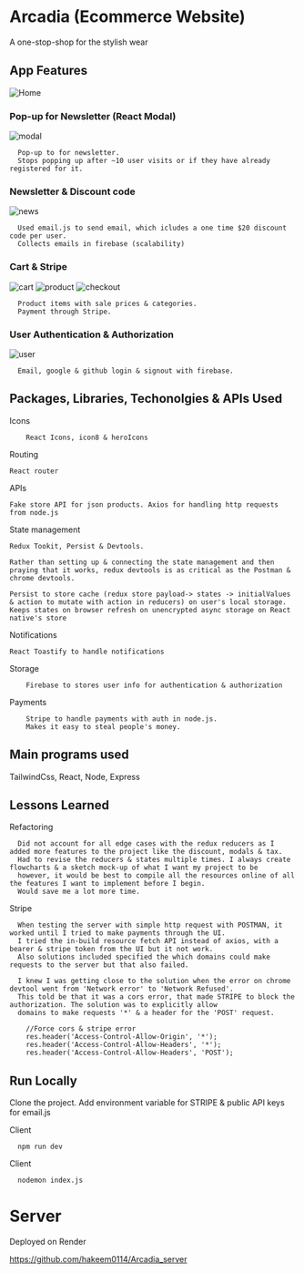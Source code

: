 
# Arcadia (Ecommerce Website)

A one-stop-shop for the stylish wear

## App Features
![Home](./src/assets/readmeAssets/home.png "Home")


### Pop-up for Newsletter (React Modal)
![modal](./src/assets/readmeAssets/modal.png "modal")

```
  Pop-up to for newsletter. 
  Stops popping up after ~10 user visits or if they have already registered for it.
```

### Newsletter & Discount code
![news](./src/assets/readmeAssets/email.png "news")

```
  Used email.js to send email, which icludes a one time $20 discount code per user.
  Collects emails in firebase (scalability)
```

### Cart & Stripe
![cart](./src/assets/readmeAssets/cart.png "cart")
![product](./src/assets/readmeAssets/product.png "product")
![checkout](./src/assets/readmeAssets/checkout.png "checkout")

```
  Product items with sale prices & categories.
  Payment through Stripe.
```

### User Authentication & Authorization
![user](./src/assets/readmeAssets/user.png "user")

```
  Email, google & github login & signout with firebase.
```


## Packages, Libraries, Techonolgies & APIs Used
Icons
```
    React Icons, icon8 & heroIcons
```

Routing
```
React router
```

APIs
```
Fake store API for json products. Axios for handling http requests from node.js 
```

State management
```
Redux Tookit, Persist & Devtools.

Rather than setting up & connecting the state management and then praying that it works, redux devtools is as critical as the Postman & chrome devtools.

Persist to store cache (redux store payload-> states -> initialValues & action to mutate with action in reducers) on user's local storage. 
Keeps states on browser refresh on unencrypted async storage on React native's store
```

Notifications
```
React Toastify to handle notifications
```

Storage 
```
    Firebase to stores user info for authentication & authorization 
```

Payments
```
    Stripe to handle payments with auth in node.js.
    Makes it easy to steal people's money.
```

## Main programs used

TailwindCss, React, Node, Express 



## Lessons Learned

Refactoring
```
  Did not account for all edge cases with the redux reducers as I added more features to the project like the discount, modals & tax.
  Had to revise the reducers & states multiple times. I always create flowcharts & a sketch mock-up of what I want my project to be 
  however, it would be best to compile all the resources online of all the features I want to implement before I begin.
  Would save me a lot more time.

```

Stripe
```
  When testing the server with simple http request with POSTMAN, it worked until I tried to make payments through the UI.
  I tried the in-build resource fetch API instead of axios, with a bearer & stripe token from the UI but it not work.
  Also solutions included specified the which domains could make requests to the server but that also failed. 

  I knew I was getting close to the solution when the error on chrome devtool went from 'Network error' to 'Network Refused'.
  This told be that it was a cors error, that made STRIPE to block the authorization. The solution was to explicitly allow
  domains to make requests '*' & a header for the 'POST' request. 

    //Force cors & stripe error
    res.header('Access-Control-Allow-Origin', '*');
    res.header('Access-Control-Allow-Headers', '*');
    res.header('Access-Control-Allow-Headers', 'POST');

```

## Run Locally

Clone the project. Add environment variable for STRIPE & public API keys for email.js

Client
```
  npm run dev
```

Client
```
  nodemon index.js
```

# Server
Deployed on Render

https://github.com/hakeem0114/Arcadia_server
